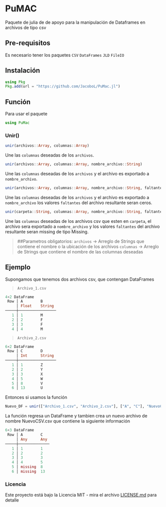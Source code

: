 # PuMAC

Paquete de julia de de apoyo para la manipulación de Dataframes en archivos de tipo csv

## Pre-requisitos 

Es necesario tener los paquetes 
`CSV`
`DataFrames`
`JLD`
`FileIO`

## Instalación 

```julia
using Pkg
Pkg.add(url = "https://github.com/JacoboL/PuMac.jl")
```
## Función

Para usar el paquete
```julia
using PuMac
```
### Unir()

```julia
unir(archivos::Array, columnas::Array)
```
Une las `columnas` deseadas de los `archivos`.

```julia
unir(archivos::Array, columnas::Array, nombre_archivo::String)
```
Une las `columnas` deseadas de los `archivos` y el archivo es exportado a `nombre_archivo`.

```julia
unir(archivos::Array, columnas::Array, nombre_archivo::String, faltantes::Bool = false)
```
Une las `columnas` deseadas de los `archivos` y el archivo es exportado a `nombre_archivo`
los valores `faltantes` del archivo resultante seran ceros.

```julia
unir(carpeta::String, columnas::Array, nombre_archivo::String, faltantes::Bool = true)
```
Une las `columnas` deseadas de los archivos csv que esten en `carpeta`, el archivo sera exportado a `nombre_archivo`
y los valores `faltantes` del archivo resultante seran missing de tipo Missing.
>
>##Parametros obligatorios:
>`archivos` -> Arreglo de Strings que contiene el nombre o la ubicación de los archivos
>`columnas` -> Arreglo de Strings que contiene el nombre de las columnas deseadas

## Ejemplo 
Supongamos que tenemos dos archivos csv, que contengan DataFrames

>`Archivo_1.csv`
```julia
4×2 DataFrame
 Row │ A        B      
     │ Float    String    
─────┼─────────────────
   1 │ 1        M      
   2 │ 2        F      
   3 │ 3        F      
   4 │ 4        M      
```
>`Archivo_2.csv`
```julia   
6×2 DataFrame
 Row │ C        D      
     │ Int      String    
─────┼─────────────────
   1 │ 1        Z      
   2 │ 2        Y      
   3 │ 3        X      
   4 │ 5        W      
   5 │ 8        V
   6 │ 13       U
```

Entonces si usamos la función
```julia
Nuevo_DF = unir(["Archivo_1.csv", "Archivo_2.csv"], ["A", "C"], "NuevoCSV.csv")
```
La función regresa un DataFrame y tambien crea un nuevo archivo de nombre NuevoCSV.csv que contiene la siguiente información 
```julia
6×3 DataFrame
 Row │ A        C   
     │ Any      Any    
─────┼──────────────
   1 │ 1        1
   2 │ 2        2
   3 │ 3        3
   4 │ 4        5
   5 │ missing  8
   6 │ missing  13    
```

### Licencia 

Este proyecto está bajo la Licencia MIT - mira el archivo [LICENSE.md](LICENSE.md) para detalle
